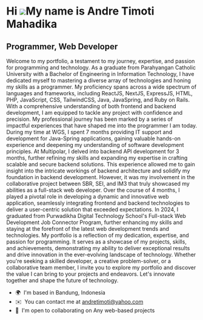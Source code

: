 Hi ![](https://user-images.githubusercontent.com/18350557/176309783-0785949b-9127-417c-8b55-ab5a4333674e.gif)My name is Andre Timoti Mahadika
=============================================================================================================================================

Programmer, Web Developer
-------------------------

Welcome to my portfolio, a testament to my journey, expertise, and passion for programming and technology. As a graduate from Parahyangan Catholic University with a Bachelor of Engineering in Information Technology, I have dedicated myself to mastering a diverse array of technologies and honing my skills as a programmer. My proficiency spans across a wide spectrum of languages and frameworks, including ReactJS, NextJS, ExpressJS, HTML, PHP, JavaScript, CSS, TailwindCSS, Java, JavaSpring, and Ruby on Rails. With a comprehensive understanding of both frontend and backend development, I am equipped to tackle any project with confidence and precision. My professional journey has been marked by a series of impactful experiences that have shaped me into the programmer I am today. During my time at WGS, I spent 7 months providing IT support and development for Java-Spring applications, gaining valuable hands-on experience and deepening my understanding of software development principles. At Multipolar, I delved into backend API development for 3 months, further refining my skills and expanding my expertise in crafting scalable and secure backend solutions. This experience allowed me to gain insight into the intricate workings of backend architecture and solidify my foundation in backend development. However, it was my involvement in the collaborative project between SBR, SEI, and IM3 that truly showcased my abilities as a full-stack web developer. Over the course of 4 months, I played a pivotal role in developing a dynamic and innovative web application, seamlessly integrating frontend and backend technologies to deliver a user-centric solution that exceeded expectations. In 2024, I graduated from Purwadikha Digital Technology School's Full-stack Web Development Job Connector Program, further enhancing my skills and staying at the forefront of the latest web development trends and technologies. My portfolio is a reflection of my dedication, expertise, and passion for programming. It serves as a showcase of my projects, skills, and achievements, demonstrating my ability to deliver exceptional results and drive innovation in the ever-evolving landscape of technology. Whether you're seeking a skilled developer, a creative problem-solver, or a collaborative team member, I invite you to explore my portfolio and discover the value I can bring to your projects and endeavors. Let's innovate together and shape the future of technology.

* 🌍  I'm based in Bandung, Indonesia
* ✉️  You can contact me at [andretimoti@yahoo.com](mailto:andretimoti@yahoo.com)
* 🤝  I'm open to collaborating on Any web-based projects
